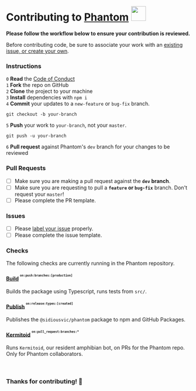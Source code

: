 # Contributing to [Phantom](https://github.com/sidiousvic/phantom) <img src="https://thumbs.gfycat.com/RequiredCriminalKitten-max-1mb.gif" width="40px">

**Please follow the workflow below to ensure your contribution is reviewed.**

Before contributing code, be sure to associate your work with an [existing issue, or create your own](https://github.com/sidiousvic/phantom/labels).

### Instructions

`0` **Read** the [Code of Conduct](./CODEOFCONDUCT.md)  
`1` **Fork** the repo on GitHub  
`2` **Clone** the project to your machine  
`3` **Install** dependencies with `npm i`  
`4` **Commit** your updates to a `new-feature` or `bug-fix` branch.

```
git checkout -b your-branch
```

`5` **Push** your work to `your-branch`, not your `master`.

```
git push -u your-branch
```

`6` **Pull request** against Phantom's `dev` branch for your changes to be reviewed

### Pull Requests

- [ ] Make sure you are making a pull request against the **`dev` branch**.
- [ ] Make sure you are requesting to pull a **`feature` or `bug-fix`** branch. Don't request your `master`!
- [ ] Please complete the PR template.

### Issues

- [ ] Please [label your issue](https://github.com/sidiousvic/phantom/labels) properly.
- [ ] Please complete the issue template.

### Checks

The following checks are currently running in the Phantom repository.

#### [Build](https://github.com/sidiousvic/phantom/blob/production/.github/workflows/phantomBuildAndTest.yml) <sup><sup>`on:push:branches:[production]`</sup></sup>

Builds the package using Typescript, runs tests from `src/`.

#### [Publish](https://github.com/sidiousvic/phantom/blob/production/.github/workflows/publishNpmGitHubPackage.yml) <sup><sup>`on:release:types:[created]`</sup></sup>

Publishes the `@sidiousvic/phantom` package to npm and GitHub Packages.

#### [Kermitoid](https://github.com/sidiousvic/phantom/blob/production/.github/workflows/danger.yml) <sup><sup>`on:pull_request:branches:*`</sup></sup>

Runs `Kermitoid`, our resident amphibian bot, on PRs for the Phantom repo. Only for Phantom collaborators.
<br>
<br>
<br>

### Thanks for contributing! 👻
